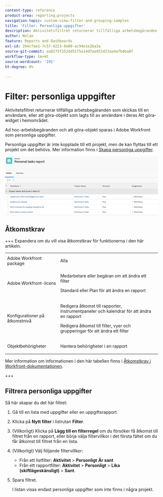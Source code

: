 ```yaml
---
content-type: reference
product-area: reporting;projects
navigation-topic: custom-view-filter-and-grouping-samples
title: 'Filter: Personliga uppgifter'
description: Aktivitetsfiltret returnerar tillfälliga arbetsbegäranden som skickas till en användare eller att göra-objekt som lagts till av användare i hemområdet. Personliga uppgifter är inte kopplade till ett projekt, men de kan flyttas till ett projekt om det behövs.
author: Nolan
feature: Reports and Dashboards
exl-id: 204cfae1-7c57-4223-9e00-ac94e1e2ba3a
source-git-commit: aa8275f252dd51f5a14d7aa931423aa4afb4ba8f
workflow-type: tm+mt
source-wordcount: '291'
ht-degree: 0%

---
```


# Filter: personliga uppgifter

<!--Audited: 10/2024-->

Aktivitetsfiltret returnerar tillfälliga arbetsbegäranden som skickas till en användare, eller att göra-objekt som lagts till av användare i deras Att göra-widget i hemområdet.

Ad hoc-arbetsbegäranden och att göra-objekt sparas i Adobe Workfront som personliga uppgifter.

Personliga uppgifter är inte kopplade till ett projekt, men de kan flyttas till ett projekt om det behövs. Mer information finns i [Skapa personliga uppgifter](/help/quicksilver/workfront-basics/updating-work-items-and-viewing-updates/create-personal-tasks.md).

![Rapport om personliga uppgifter](assets/personal-tasks-report.png)

## Åtkomstkrav

+++ Expandera om du vill visa åtkomstkrav för funktionerna i den här artikeln. 

<table style="table-layout:auto"> 
 <col> 
 <col> 
 <tbody> 
  <tr> 
   <td role="rowheader">Adobe Workfront package</td> 
   <td> <p>Alla</p> </td> 
  </tr> 
  <tr> 
   <td role="rowheader">Adobe Workfront-licens</td> 
   <td> 
   <p>Medarbetare eller begäran om att ändra ett filter </p>
   <p>Standard eller Plan för att ändra en rapport</p>
  </tr> 
  <tr> 
   <td role="rowheader">Konfigurationer på åtkomstnivå</td> 
   <td> <p>Redigera åtkomst till rapporter, instrumentpaneler och kalendrar för att ändra en rapport</p> <p>Redigera åtkomst till filter, vyer och grupperingar för att ändra ett filter</p> </td> 
  </tr> 
  <tr> 
   <td role="rowheader">Objektbehörigheter</td> 
   <td> <p>Hantera behörigheter i en rapport</p>  </td> 
  </tr> 
 </tbody> 
</table>

Mer information om informationen i den här tabellen finns i [Åtkomstkrav i Workfront-dokumentationen](/help/quicksilver/administration-and-setup/add-users/access-levels-and-object-permissions/access-level-requirements-in-documentation.md).

+++

## Filtrera personliga uppgifter

Så här skapar du det här filtret:

1. Gå till en lista med uppgifter eller en uppgiftsrapport.
1. Klicka på **Nytt filter** i listrutan **Filter**.
1. (Villkorligt) Klicka på **Lägg till en filterregel** om du försöker få åtkomst till filtret från en rapport, eller börja välja filtervillkor i det första fältet om du får åtkomst till filtret från en lista.
1. (Villkorligt) Välj följande filtervillkor:

   * Från ett listfilter: **Aktivitet** > **Personligt** **Är sant**
   * Från ett rapportfilter: **Aktivitet** > **Personligt** > **Lika (skiftlägeskänsligt)** > **Sant**.
1. Spara filtret.

   I listan visas endast personliga uppgifter som inte finns i några projekt.

